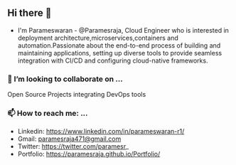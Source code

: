## Hi there 👋
 - I'm Parameswaran - @Paramesraja, Cloud Engineer who is interested in deployment architecture,microservices,containers and automation.Passionate about the end-to-end process of building and maintaining applications, setting up diverse tools to provide seamless integration with CI/CD and configuring cloud-native frameworks.
### 👯 I’m looking to collaborate on ...
   Open Source Projects integrating DevOps tools
### 📫 How to reach me: ...
 - Linkedin: https://www.linkedin.com/in/parameswaran-r1/
 - Gmail: paramesraja471@gmail.com
 - Twitter: https://twitter.com/paramesr_
 - Portfolio: https://paramesraja.github.io/Portfolio/


